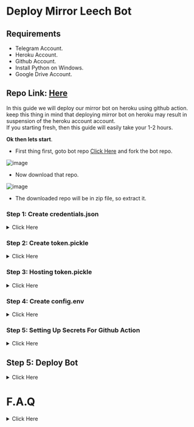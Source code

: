 # Deploy Mirror Leech Bot

## Requirements

- Telegram Account.
- Heroku Account.
- Github Account.
- Install Python on Windows.
- Google Drive Account.

## Repo Link: [Here](https://github.com/anasty17/mirror-leech-telegram-bot)

In this guide we will deploy our mirror bot on heroku using github action. keep this thing in mind that deploying mirror bot on heroku may result in suspension of the heroku account account. <br>
If you starting fresh, then this guide will easily take your 1-2 hours.

<b>Ok then lets start</b>.

- First thing first, goto bot repo [Click Here](https://github.com/anasty17/mirror-leech-telegram-bot) and fork the bot repo.

![image](https://user-images.githubusercontent.com/77688759/161710615-c450b852-6acc-481b-a84f-5b3d054b6b05.png)

- Now download that repo.

![image](https://user-images.githubusercontent.com/77688759/161710894-b2840ddf-c186-4a9f-bcb0-e301ffd2d253.png)

- The downloaded repo will be in zip file, so extract it.

### Step 1: Create credentials.json

<details>
  
  <summary>Click Here</summary>

<br>
  
- Goto your google cloud console. [Click Here](https://console.cloud.google.com)
- Create a new project (if you already have a project then no need to create another one)

![image](https://user-images.githubusercontent.com/77688759/161712563-4a2e83ab-b2ba-4134-8d92-cef8e2c09af2.png)
![image](https://user-images.githubusercontent.com/77688759/161712650-1f2b0f7b-0a74-4527-a699-3e09feea2d3a.png)

- Now select the project you just create.

![image](https://user-images.githubusercontent.com/77688759/161712843-6c725354-c795-45d2-a008-6399d30df46b.png)
![image](https://user-images.githubusercontent.com/77688759/161712899-18bfe7d8-1454-483e-8d09-73bb2959b47e.png)

- Now search for drive api and enable it.

![image](https://user-images.githubusercontent.com/77688759/161713016-ebf934d5-e0a4-45b2-80f1-229f655feddb.png)
![image](https://user-images.githubusercontent.com/77688759/161713088-518e509c-340a-4786-9bd2-2d079e461f31.png)
![image](https://user-images.githubusercontent.com/77688759/161713346-688ebc8c-7335-4de8-8f6c-3ce75dc6a06b.png)

- After enabling drive api, goto your oauth consent screen `cloud console home screen` > `hamburger menu on the left` > `api and services` > `oauth consen screen`

![image](https://user-images.githubusercontent.com/77688759/161765925-c5a9efd6-f24a-4d7f-b335-7e798ddffffe.png)
![image](https://user-images.githubusercontent.com/77688759/161714348-7329c817-a7b3-40b3-b8b1-a51df465aae7.png)
![image](https://user-images.githubusercontent.com/77688759/161714421-3f64cc16-b1e3-4078-abdb-0f58e4a81113.png)
![image](https://user-images.githubusercontent.com/77688759/161714503-5d7cd60b-2a29-4b19-83c1-e409ebf22639.png)
![image](https://user-images.githubusercontent.com/77688759/161714557-6e35f134-fd76-4f3b-a22f-84df9b201c5f.png)
![image](https://user-images.githubusercontent.com/77688759/161714611-b6a066e0-820c-48f4-8591-90cbcc8774d0.png)
![image](https://user-images.githubusercontent.com/77688759/161714665-9acaf68f-a9de-4ab7-8e7f-e64d8db81cb1.png)
![image](https://user-images.githubusercontent.com/77688759/161714725-63cc7c7b-0473-4d47-b7a4-545a8eae1c8b.png)
![image](https://user-images.githubusercontent.com/77688759/161715003-997b25af-53d8-43a4-a25f-171ee4c0d50b.png)
  
- Once the oauth consent screen app is published, now we can create the credentials.json
  
![image](https://user-images.githubusercontent.com/77688759/161715060-4107aa1c-8f79-4e14-bcda-5c7dd7355892.png)
![image](https://user-images.githubusercontent.com/77688759/161715135-b6ccae58-eb01-40dd-989a-9b85df56e9dd.png)
![image](https://user-images.githubusercontent.com/77688759/161715506-734544a8-38d6-41fc-89a3-6ea25ee03e52.png)
![image](https://user-images.githubusercontent.com/77688759/161715635-5a915180-18b7-4487-b3d7-d9683c65d599.png)
![image](https://user-images.githubusercontent.com/77688759/161715762-dad89c26-6b64-46c6-a5ac-9eac373658cc.png)

- And done now download your .json file. 

![image](https://user-images.githubusercontent.com/77688759/161715944-34b24641-a2b9-4236-8f97-b1a292e5e3e5.png)

- After download rename it to `credentials.json`
- Now move that credentials.json file to the extracted repo folder.

![image](https://user-images.githubusercontent.com/77688759/161720299-4ee43d15-f136-41e0-b5f7-2bb822429999.png)

- We have sucessfully created our credentials.json file.

</details>
  
### Step 2: Create token.pickle

<details>
  
  <summary>Click Here</summary>
 
<br>  
  
- For genrating token.pickle you will need python.
- So install python from this link [Click Here](https://www.python.org/downloads/). (while installing, make sure that `add to the path` option is selected.)
- Once installed, open cmd and run `python --version` to make that you have installed python correctly.
  
![image](https://user-images.githubusercontent.com/77688759/161721207-223e78f8-d9dc-4b76-9314-0fe76d5bc109.png)

- Ok, now goto your extracted repo folder click on the address bar and type cmd then hit enter.
  
![image](https://user-images.githubusercontent.com/77688759/161721454-52142434-4f3e-44b5-a3f5-7f0fd9b4f03f.png)
![image](https://user-images.githubusercontent.com/77688759/161721551-cf5d24b4-b518-4245-997b-a5b72409ed1e.png)
![image](https://user-images.githubusercontent.com/77688759/161721614-1a1af809-229c-49df-9f85-64f33debd543.png)

- There you go.
- Now give command
`pip install google-api-python-client google-auth-httplib2 google-auth-oauthlib`
- Now for the next command make sure to set a default browser, in my case chrome is the default.
- Then run
`python generate_drive_token.py`
- One browser window will open, just follow the on screen prompt.
  
![image](https://user-images.githubusercontent.com/77688759/161724909-723eac9b-3caa-46bf-803c-4dd0c42b3642.png)
![image](https://user-images.githubusercontent.com/77688759/161724965-ba3068e6-720e-4331-9b71-a890cb8e8731.png)
![image](https://user-images.githubusercontent.com/77688759/161725004-91f84911-ea58-426e-a0d4-ea28db5dc54b.png)
![image](https://user-images.githubusercontent.com/77688759/161725045-d16bcb9c-1f4b-49e0-a18e-af7e6dc66103.png)

- Now after you reach this screen.
  
![image](https://user-images.githubusercontent.com/77688759/161725108-78da920f-70f8-4f46-9cb7-b2015651cfcf.png)

- token.pickle will be available in the extracted repo folder.
  
![image](https://user-images.githubusercontent.com/77688759/161725413-bfd6dc6f-2d0c-4668-98ba-525d73467c65.png)

</details>  

### Step 3: Hosting token.pickle

<details>
  
  <summary>Click Here</summary>
  
<br>
  
- Now we need to host our token.pickle 
- For that we will use google drive index.
- This is the [repo](https://gitlab.com/ParveenBhadooOfficial/Google-Drive-Index) we will be using for our google drive index.
- Go to [this](https://bdi-generator.hashhackers.com/) link.
- Sign in to get the Authentication Code.
  
![image](https://user-images.githubusercontent.com/77688759/161735755-06598ea0-0683-4a46-932c-02f1047721cb.png)
![image](https://user-images.githubusercontent.com/77688759/161735885-5fd3e64b-9e1b-4b0e-99d0-2b045055d13b.png)
![image](https://user-images.githubusercontent.com/77688759/161735955-afaad737-526c-4d3d-81c8-aa3eee18dc9d.png)
![image](https://user-images.githubusercontent.com/77688759/161736007-c3719cd2-0669-4eba-9632-573b4a4f6138.png)

- Paste that code in `Authentication Code` var.

![image](https://user-images.githubusercontent.com/77688759/161736264-f68a9e54-e495-4a16-aaea-351334164ff0.png)

- For `Site Name` var, you can give any name for eg `personal`.
- For `Share Drive ID or root` var, goto your drive and create a new folder for your index (don't create this folder in the shared drive).

![image](https://user-images.githubusercontent.com/77688759/161736709-0adeca7d-f0d1-4caf-813a-a320822bdfe4.png)

- Go inside that folder and copy the id of that folder.

![image](https://user-images.githubusercontent.com/77688759/161736798-f24dda46-9f26-4724-bdcf-3601a19c70ba.png)

- Use it for `Share Drive ID or root` var.

![image](https://user-images.githubusercontent.com/77688759/161736899-c38cfa61-e55f-423e-a747-d169f6d31eab.png)

- Then click on submit and copy the genrated code for your index.

![image](https://user-images.githubusercontent.com/77688759/161737009-ea620aef-7e44-436a-b84e-d6d5e6143daa.png)

- Now goto [cloudflare](https://www.cloudflare.com/) and sign up for an account.
- Then goto  `workers`

![image](https://user-images.githubusercontent.com/77688759/161737351-e2324694-a145-4a14-850b-43f3e718d024.png)
![image](https://user-images.githubusercontent.com/77688759/161737457-28bedba5-5e0b-4c53-84d9-89629a0467a6.png)
![image](https://user-images.githubusercontent.com/77688759/161737508-e8021e09-89ef-4da9-bb5e-1e8b2a58a6dc.png)

- Then complete the verification process and come back to the `workers` section again.

![image](https://user-images.githubusercontent.com/77688759/161737755-d5475d08-0b2d-4b32-8b63-a6c57674f7b6.png)
![image](https://user-images.githubusercontent.com/77688759/161737848-9cbc23d0-edeb-424c-a9e5-73bbb8480b23.png)
![image](https://user-images.githubusercontent.com/77688759/161737948-9c5f1dc2-5a81-4e71-8721-de03fe813b99.png)

- Remove all the default content from here.

![image](https://user-images.githubusercontent.com/77688759/161738144-1f6c94c6-7753-459d-8fe3-0ceb2d60ece0.png)

- And paste the code u genrated for your index then click on `save and deploy`.

![image](https://user-images.githubusercontent.com/77688759/161738371-a344f75a-da78-49a3-ac30-2bd886df9b50.png)
![image](https://user-images.githubusercontent.com/77688759/161738430-03e9d198-c810-457c-8315-db54b900b5c3.png)

- Now wait for 10 seconds your index will be online.
- Then go here and save the link for your index, it will come handy later.  
  
![image](https://user-images.githubusercontent.com/77688759/161738546-de13a74a-36cf-4949-b13e-74a650681f8f.png)  

- Now goto that drive folder u create for the index and upload your token.pickle 

![image](https://user-images.githubusercontent.com/77688759/161742717-3864b06b-8715-4799-bf77-7267bef39725.png)

- Then open your index link click on `drive one` you will see your token.pickle file u just uploaded.

![image](https://user-images.githubusercontent.com/77688759/161739501-b250a124-5d75-45f2-8b5b-e10091cb7635.png)
![image](https://user-images.githubusercontent.com/77688759/161742804-90ebd60c-1f4f-48ff-8b99-7755a9fc2ffc.png)

- We successfully hosted our token.pickle in our index. (Just dont share this index link, as it has confidential file.)

  </details>

### Step 4: Create config.env

<details>
  
  <summary>Click Here</summary>
  
<br>
  
- Go [here](https://github.com/anasty17/mirror-leech-telegram-bot/raw/master/config_sample.env) and copy all the content.
- Then goto [Github Gist](https://gist.github.com/)
- Give your gist a name `config.env`

![image](https://user-images.githubusercontent.com/77688759/161727093-6bac51cf-f26d-46e7-950b-f85700b71be5.png)

- And paste the previously copied content here

![image](https://user-images.githubusercontent.com/77688759/161727191-4f5038e8-aaee-49f4-bba7-cbe849386853.png)

- Now remove line no 2. `_____REMOVE_THIS_LINE_____=True`
  
![image](https://user-images.githubusercontent.com/77688759/161783724-04062575-c742-4500-9eb4-b703363bb037.png)  

- Then start filling the config vars.
- For now i will only show the necessary config values for the proper working of the mirror leech bot.

<b>BOT_TOKEN</b>:
- Search @BotFather on telegram, start the bot and send `/newbot` then follow the on screen instruction to create a new bot.

![image](https://user-images.githubusercontent.com/77688759/161728194-f12dd4e5-dab2-426d-a8af-b672ac7d3f69.png)

- This will be the value of BOT_TOKEN 

  
<b>GDRIVE_FOLDER_ID</b>:
- Search @MSGuite_SD_Creator_Bot on telegram, start the bot click on `genrate td` now send your email address, give your drive a good name for eg `hitesh920's drive` and done.
- Now go inside the shared drive you just created by `google drive` > `shared drive` > `the shared drive you created`.

![image](https://user-images.githubusercontent.com/77688759/161728959-fa766198-0e34-4d4d-bd51-f30f357d7d78.png)
  
- Now copy the root id of your shared drive
- For eg https://drive.google.com/drive/folders/xxxxxxxxxxx then the code after `folders/` will be the your root id

![image](https://user-images.githubusercontent.com/77688759/161729686-d9e79a8f-4479-46ae-84dc-1989df4c75f9.png)

- This will be the value of GDRIVE_FOLDER_ID 

<b>OWNER_ID</b>:
- Search @MissRose_bot on telegram, start the bot then type `/id` bot will send your account's id
- Use that for OWNER_ID
  
<b>DOWNLOAD_DIR</b>:
- Keep the default values, no need to change anything here.

<b>DOWNLOAD_STATUS_UPDATE_INTERVAL</b>:
- Keep the default values, no need to change anything here.

<b>AUTO_DELETE_MESSAGE_DURATION</b>:
- Keep the default values, no need to change anything here.
  
<b>IS_TEAM_DRIVE</b>:
- Set this to `True` as we are using shared drive.
  
</b>TELEGRAM_API & TELEGRAM_HASH</b>:
- Go [here](my.telegram.org) and register with your number connected to telegram account fill with your number , choose desktop,  fill app title and short name to any name you want.

![image](https://user-images.githubusercontent.com/77688759/161731080-bff37137-e53a-4774-a1bd-6288491ca494.png)

- Then goto https://my.telegram.org/apps 
  
![image](https://user-images.githubusercontent.com/77688759/161785532-bef462f6-1416-42ab-b0c7-48c2d6001baa.png)
  
- This will give the values of `TELEGRAM_API` and `TELEGRAM_HASH`

`App api_id` will be your TELEGRAM_API 

`App api_hash` will be your TELEGRAM_HASH

<b>TOKEN_PICKLE_URL</b>:
- Go to your index link and click on the token.pickle u just hosted in step 3 and copy the direct download link.
  
![image](https://user-images.githubusercontent.com/77688759/161749786-d71ab726-51b9-49b7-9dae-b584cd3177e2.png)

- And use that url for TOKEN_PICKLE_URL

- We are done with the all necessary configs for the proper working of your mirror leech bot.
- It should look like this after filling all the necessary values
  
![image](https://user-images.githubusercontent.com/77688759/161732551-fe9424b4-d141-481c-9de3-d0cb368c1c96.png)

- Then click on create secret gist to save the gist.
  
![image](https://user-images.githubusercontent.com/77688759/161732712-6c3741ac-494b-496d-8fea-3ae21fc8ef3f.png)
  
- We have successfully created our config.env
  
</details>
  
### Step 5: Setting Up Secrets For Github Action

<details>
  
  <summary>Click Here</summary>
  
<br>
  
- Goto your forked repo > settings > secrets > action

![image](https://user-images.githubusercontent.com/77688759/161750596-e539db44-2a42-4ac9-bc0d-b593777f84ee.png)
![image](https://user-images.githubusercontent.com/77688759/161753272-ddad44c9-2c98-40d0-b06a-67027ab222dd.png)

<b>Now here under secrets, you need to create four secrets</b> 
- HEROKU_EMAIL
- HEROKU_API_KEY
- HEROKU_APP_NAME
- CONFIG_FILE_URL

![image](https://user-images.githubusercontent.com/77688759/161753685-a8e1da3a-8647-4f71-8221-b8d83c9977d8.png)
![image](https://user-images.githubusercontent.com/77688759/161753909-6b6c8c59-7d8a-4920-88e4-53d212099efe.png)

<b>Do the same for other three secrets.</b>

### HEROKU_API_KEY
- Goto your heroku account settings [Here](https://dashboard.heroku.com/account)
- Scroll down and copy thr api key

![image](https://user-images.githubusercontent.com/77688759/161752797-4a3c4798-352e-4c33-af23-ac0b5b9af3bf.png)

### HEROKU_APP_NAME:
- Name you would like to give to your heroku app (must be unique)

### CONFIG_FILE_URL:
- Goto that gist you created for the config.env

- Then click on raw
  
![image](https://user-images.githubusercontent.com/77688759/161732830-d9489120-9d3c-4f74-8619-8c1fb94b8478.png)

- And copy the url then remove the commit id
- For eg `https://gist.githubusercontent.com/ghostmirrorlab/f9b1e6xxxxxxxxxxxxxaaac04520/raw/200d4a93e0eb5ee8d4b0e5a377ce0396a131843e/config.env` then the commit id will the one after `raw/` and before `/config.env`


`original config.env url`:<br> 
https://gist.githubusercontent.com/ghostmirrorlab/f9b1e6xxxxxxxxxxxxxaaac04520/raw/200d4a93e0eb5ee8d4b0e5a377ce0396a131843e/config.env

`url after removing commit id`:<br>
https://gist.githubusercontent.com/ghostmirrorlab/f9b1e6xxxxxxxxxxxxxaaac04520/raw/config.env

- After removing the commit id use that url for the CONFIG_FILE_URL
- Once all the four secrets have been added, it should look like this

![image](https://user-images.githubusercontent.com/77688759/161755355-afcda2b7-3fb1-4e52-8876-162932213e40.png)

- And we are done with the action secrets.
  
</details>  

## Step 5: Deploy Bot

<details>
  
  <summary>Click Here</summary>

We will use github action to deploy bot. 
  
- Goto your `forked repo` > `action` 

![image](https://user-images.githubusercontent.com/77688759/161756057-44ec2639-8519-47ea-ac9f-e0d78bdd7d78.png)
![image](https://user-images.githubusercontent.com/77688759/161756181-1abf90aa-a540-4594-a7ca-6d6bbf946f19.png)
![image](https://user-images.githubusercontent.com/77688759/161756250-8f6cbf90-bedb-4bb5-8884-ee8bb9da120a.png)
![image](https://user-images.githubusercontent.com/77688759/161756350-05bb6617-4c36-4133-915f-ee460cc1046e.png)
![image](https://user-images.githubusercontent.com/77688759/161756393-a5c09aaf-2e9b-4e81-a009-d11715eb1dad.png)

- Now your workflow will start, deploy will take arround 3-4 minutes.
- You can check the workflow logs at

![image](https://user-images.githubusercontent.com/77688759/161756625-5d687723-c6a1-4bd7-b74e-8e2f27fe6611.png)
![image](https://user-images.githubusercontent.com/77688759/161756690-acff8feb-f84d-4424-ae67-9812dc2cc4b1.png)
![image](https://user-images.githubusercontent.com/77688759/161756737-0d68d550-ec89-42f4-a95d-9b023d69fa82.png)
  
- Once deployment done

![image](https://user-images.githubusercontent.com/77688759/161757135-f49d1799-a564-4688-a5e8-3adf879691e3.png)

- Goto your heroku account, click on the app you just created then click on more and then click on view logs.

![image](https://user-images.githubusercontent.com/77688759/161757321-d591434d-a54d-47c9-9270-c40ac314e075.png)
![image](https://user-images.githubusercontent.com/77688759/161757417-e7205bb8-8bf2-43f2-a392-5affed3e2c8c.png)

- Wait for few seconds your bot will start if your config.env is correct.

![image](https://user-images.githubusercontent.com/77688759/161757509-937e2389-a704-43c6-8862-f9444b525304.png)

- Now search the username of the bot u created with @BotFather and start the bot

![image](https://user-images.githubusercontent.com/77688759/161757727-e0a45cad-cf5a-4dd3-a1cc-a93adf2bf3b9.png)

- And done, congratulations.

</details>





# F.A.Q

<details>

  <summary>Click Here</summary>
  
<br>
  
<b>1.)</b> Error while deploying?
  
- If you get eror like name already taken
  
![image](https://user-images.githubusercontent.com/77688759/161786918-7c57a659-197d-44cb-865a-748fbf14f075.png)
  
then it means the name you used for `HEROKU_APP_NAME` is already taken <b>duhh?</b>. so go to the repo secrets again find that `HEROKU_APP_NAME` secret click on update and choose a diffrent name (i already said name must be unique) and start the workflow again.  
  
<b>2.)</b> How to set bot commands?
  
<details>
    
  <summary>Click Here</summary>
  
<br>  
  
- Goto botfather.
- type `/setcommands` and send
- Then select your mirror bot
- Then send
  
```
mirror - Mirror
zipmirror - Mirror and upload as zip
unzipmirror - Mirror and extract files
qbmirror - Mirror torrent using qBittorrent
qbzipmirror - Mirror torrent and upload as zip using qb
qbunzipmirror - Mirror torrent and extract files using qb
leech - Leech
zipleech - Leech and upload as zip
unzipleech - Leech and extract files
qbleech - Leech torrent using qBittorrent
qbzipleech - Leech torrent and upload as zip using qb
qbunzipleech - Leech torrent and extract using qb
clone - Copy file/folder to Drive
count - Count file/folder of Drive
watch - Mirror yt-dlp supported link
zipwatch - Mirror yt-dlp supported link as zip
leechwatch - Leech through yt-dlp supported link
leechzipwatch - Leech yt-dlp support link as zip
leechset - Leech settings
setthumb - Set thumbnail
status - Get Mirror Status message
rsslist - List all subscribed rss feed info
rssget - Get specific No. of links from specific rss feed
rsssub - Subscribe new rss feed
rssunsub - Unsubscribe rss feed by title
rssset - Rss Settings
list - Search files in Drive
search - Search for torrents with API
cancel - Cancel a task
cancelall - Cancel all tasks
del - Delete file/folder from Drive
log - Get the Bot Log
shell - Run commands in Shell
restart - Restart the Bot
stats - Bot Usage Stats
ping - Ping the Bot
help - All cmds with description
```
  
![image](https://user-images.githubusercontent.com/77688759/161760819-8baf782d-2da1-4aa3-b62a-70d4e30004a8.png)
  
- And done! 
    
</details>
  
<b>3.)</b> How to update bot?
- Just do `/restart`
  
<b>4.)</b> How to update config var?
- Just goto your gist of config.env, edit whatever you want to edit and save it then do `/restart` in your bot.

<b>5.)</b> I am facing xyz issue, what to do?
- Join [@mirrorsociety](https://t.me/mirrorsociety) and tag [@hitesh920](https://t.me/hitesh920), i will help you in my free time.
  
<b>6.)</b> Where i can find the info abt all the optional configs?
- Read the README.md file of the mirror leech bot repo to know more abt all the optional configs.
  
 ## Credits
 
 - [Anasty](https://github.com/anasty17) for the mirror leech bot repo.
 - [ParveenBhadooOfficial](https://gitlab.com/ParveenBhadooOfficial) for the google drive index.
